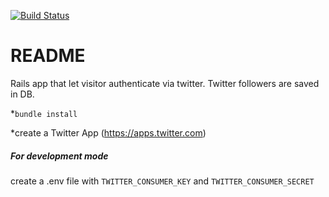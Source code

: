 [![Build Status](https://travis-ci.org/matthieu80/twitter-connect-rails.svg?branch=master)](https://travis-ci.org/matthieu80/twitter-connect-rails)

# README

Rails app that let visitor authenticate via twitter. Twitter followers are saved in DB.

*`bundle install`

*create a Twitter App (https://apps.twitter.com)


##### For development mode
create a .env file with `TWITTER_CONSUMER_KEY` and `TWITTER_CONSUMER_SECRET`